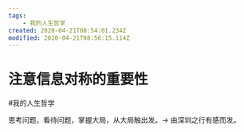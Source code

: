 ```yaml
---
tags:
    - 我的人生哲学
created: 2020-04-21T08:54:01.234Z
modified: 2020-04-21T08:56:15.114Z
---
```

# 注意信息对称的重要性
#我的人生哲学 

思考问题，看待问题，掌握大局，从大局触出发。$\rightarrow$  由深圳之行有感而发。  
